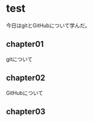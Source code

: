 <!-- readme.md -->

# test
今日はgitとGitHubについて学んだ。

## chapter01
gitについて

## chapter02
GitHubについて

## chapter03